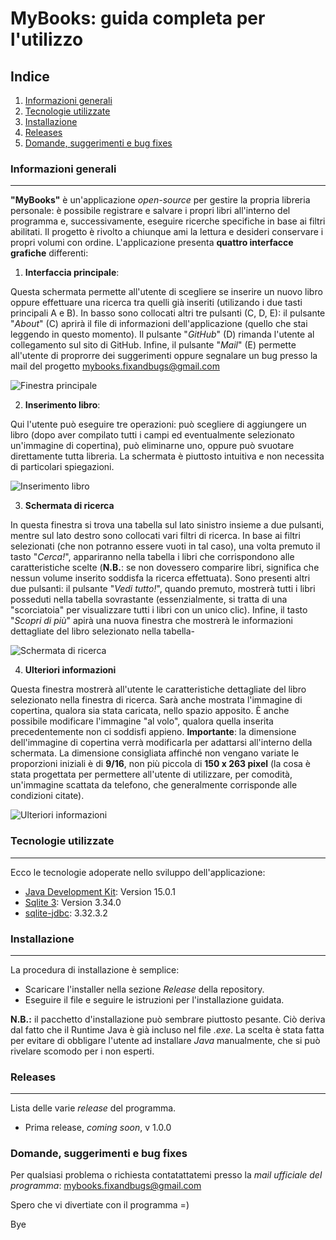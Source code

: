 # MyBooks: guida completa per l'utilizzo
## Indice
1. [Informazioni generali](#informazioni-generali)
2. [Tecnologie utilizzate](#tecnologie-utilizzate)
3. [Installazione](#installazione)
4. [Releases](#releases)
4. [Domande, suggerimenti e bug fixes](#domande-suggerimenti-e-bug-fixes)

### Informazioni generali
***
**"MyBooks"** è un'applicazione *open-source* per gestire la propria libreria personale: è possibile registrare e salvare i propri libri all'interno del programma
e, successivamente, eseguire ricerche specifiche in base ai filtri abilitati.
Il progetto è rivolto a chiunque ami la lettura e desideri conservare i propri volumi con ordine.
L'applicazione presenta **quattro interfacce grafiche** differenti:

1) **Interfaccia principale**: 

Questa schermata permette all'utente di scegliere se inserire un nuovo libro oppure effettuare una ricerca tra quelli già inseriti (utilizando i due tasti principali A e B).
In basso sono collocati altri tre pulsanti (C, D, E): il pulsante "*About*" (C) aprirà il file di informazioni dell'applicazione (quello che stai leggendo in questo momento).
Il pulsante "*GitHub*" (D) rimanda l'utente al collegamento sul sito di GitHub.
Infine, il pulsante "*Mail*" (E) permette all'utente di proprorre dei suggerimenti oppure segnalare un bug presso la mail del progetto mybooks.fixandbugs@gmail.com



![Finestra principale](https://github.com/RichardBoy05/MyBooks/blob/main/res/window1.png)



2) **Inserimento libro**: 

Qui l'utente può eseguire tre operazioni: può scegliere di aggiungere un libro (dopo aver compilato tutti i campi ed eventualmente selezionato un'immagine di copertina),
può eliminarne uno, oppure può svuotare direttamente tutta libreria. La schermata è piuttosto intuitiva e non necessita di particolari spiegazioni.



![Inserimento libro](https://github.com/RichardBoy05/MyBooks/blob/main/res/window2.png)


3) **Schermata di ricerca**

In questa finestra si trova una tabella sul lato sinistro insieme a due pulsanti, mentre sul lato destro sono collocati vari filtri di ricerca.
In base ai filtri selezionati (che non potranno essere vuoti in tal caso), una volta premuto il tasto "*Cerca!*", appariranno nella tabella i libri che corrispondono alle caratteristiche scelte (**N.B.**: se non dovessero comparire libri, significa che nessun volume inserito soddisfa la ricerca effettuata).
Sono presenti altri due pulsanti: il pulsante "*Vedi tutto!*", quando premuto, mostrerà tutti i libri posseduti nella tabella sovrastante (essenzialmente, si tratta di una "scorciatoia" per visualizzare tutti i libri con un unico clic).
Infine, il tasto "*Scopri di più*" apirà una nuova finestra che mostrerà le informazioni dettagliate del libro selezionato nella tabella-


![Schermata di ricerca](https://github.com/RichardBoy05/MyBooks/blob/main/res/window3.png)



4) **Ulteriori informazioni**

Questa finestra mostrerà all'utente le caratteristiche dettagliate del libro selezionato nella finestra di ricerca.
Sarà anche mostrata l'immagine di copertina, qualora sia stata caricata, nello spazio apposito. È anche possibile modificare l'immagine "al volo", qualora quella inserita precedentemente non ci soddisfi appieno.
**Importante**: la dimensione dell'immagine di copertina verrà modificarla per adattarsi all'interno della schermata. La dimensione consigliata affinché non vengano variate le proporzioni iniziali è di **9/16**, non più piccola di **150 x 263 pixel** (la cosa è stata progettata per permettere all'utente di utilizzare, per comodità, un'immagine scattata da telefono, che generalmente corrisponde alle condizioni citate).


![Ulteriori informazioni](https://github.com/RichardBoy05/MyBooks/blob/main/res/window4.png)


### Tecnologie utilizzate
***
Ecco le tecnologie adoperate nello sviluppo dell'applicazione:
* [Java Development Kit](https://www.oracle.com/it/java/technologies/javase-jdk15-doc-downloads.html): Version 15.0.1 
* [Sqlite 3](https://www.sqlite.org/download.html): Version 3.34.0
* [sqlite-jdbc](https://github.com/xerial/sqlite-jdbc/releases): 3.32.3.2

### Installazione
***
La procedura di installazione è semplice:
* Scaricare l'installer nella sezione *Release* della repository.
* Eseguire il file e seguire le istruzioni per l'installazione guidata.

**N.B.:** il pacchetto d'installazione può sembrare piuttosto pesante. Ciò deriva dal fatto che il Runtime Java è già incluso nel file *.exe*.
La scelta è stata fatta per evitare di obbligare l'utente ad installare *Java* manualmente, che si può rivelare scomodo per i non esperti.

### Releases
***
Lista delle varie *release* del programma.
* Prima release, *coming soon*, v 1.0.0

### Domande, suggerimenti e bug fixes

Per qualsiasi problema o richiesta contatattatemi presso la *mail ufficiale del programma*: mybooks.fixandbugs@gmail.com

Spero che vi divertiate con il programma =)

Bye
